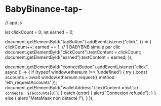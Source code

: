 # BabyBinance-tap-
// app.js

let clickCount = 0;
let earned = 0;

document.getElementById("tapButton").addEventListener("click", () => {
  clickCount++;
  earned += 1; // 1 BABYBNB simulé par clic
  document.getElementById("clickCount").textContent = clickCount;
  document.getElementById("earned").textContent = earned;
});

document.getElementById("connectButton").addEventListener("click", async () => {
  if (typeof window.ethereum !== 'undefined') {
    try {
      const accounts = await window.ethereum.request({ method: 'eth_requestAccounts' });
      document.getElementById("walletAddress").textContent = `Wallet connecté: ${accounts[0]}`;
    } catch (error) {
      alert("Connexion refusée");
    }
  } else {
    alert("MetaMask non détecté !");
  }
});
